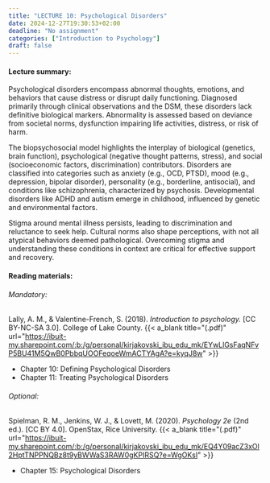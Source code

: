 ```yaml
---
title: "LECTURE 10: Psychological Disorders"
date: 2024-12-27T19:30:53+02:00
deadline: "No assignment"
categories: ["Introduction to Psychology"]
draft: false
---
```


#### Lecture summary:

Psychological disorders encompass abnormal thoughts, emotions, and behaviors that cause distress or disrupt daily functioning. Diagnosed primarily through clinical observations and the DSM, these disorders lack definitive biological markers. Abnormality is assessed based on deviance from societal norms, dysfunction impairing life activities, distress, or risk of harm.

The biopsychosocial model highlights the interplay of biological (genetics, brain function), psychological (negative thought patterns, stress), and social (socioeconomic factors, discrimination) contributors. Disorders are classified into categories such as anxiety (e.g., OCD, PTSD), mood (e.g., depression, bipolar disorder), personality (e.g., borderline, antisocial), and conditions like schizophrenia, characterized by psychosis. Developmental disorders like ADHD and autism emerge in childhood, influenced by genetic and environmental factors.

Stigma around mental illness persists, leading to discrimination and reluctance to seek help. Cultural norms also shape perceptions, with not all atypical behaviors deemed pathological. Overcoming stigma and understanding these conditions in context are critical for effective support and recovery.

#### Reading materials:

###### Mandatory:

Lally, A. M., & Valentine-French, S. (2018). *Introduction to psychology.* [CC BY-NC-SA 3.0]. College of Lake County. {{< a_blank title="(.pdf)" url="https://ibuit-my.sharepoint.com/:b:/g/personal/kirjakovski_ibu_edu_mk/EYwLlGsFaqNFvP5BU41M5QwB0PbbqUOOFeqoeWmACTYAgA?e=kyqJ8w" >}}

* Chapter 10: Defining Psychological Disorders
* Chapter 11: Treating Psychological Disorders

###### Optional:

Spielman, R. M., Jenkins, W. J., & Lovett, M. (2020). *Psychology 2e* (2nd ed.). [CC BY 4.0]. OpenStax, Rice University. {{< a_blank title="(.pdf)" url="https://ibuit-my.sharepoint.com/:b:/g/personal/kirjakovski_ibu_edu_mk/EQ4Y09acZ3xOl2HptTNPPNQBz8t9yBWWaS3RAW0gKPIRSQ?e=WgOKsI" >}}

* Chapter 15: Psychological Disorders
